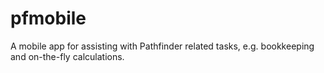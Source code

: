 # pfmobile
A mobile app for assisting with Pathfinder related tasks, e.g. bookkeeping and on-the-fly calculations.

